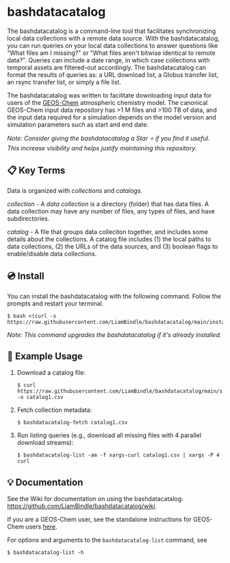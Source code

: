 # bashdatacatalog
The bashdatacatalog is a command-line tool that facilitates synchronizing local data collections with a remote data source. With the bashdatacatalog, you can run queries on your local data collections to answer questions like "What files am I missing?" or "What files aren't bitwise identical to remote data?". Queries can include a date range, in which case collections with temporal assets are filtered-out accordingly. The bashdatacatalog can format the results of queries as: a URL download list, a Globus transfer list, an rsync transfer list, or simply a file list.

The bashdatacatalog was written to facilitate downloading input data for users of the [GEOS-Chem](https://geos-chem.seas.harvard.edu/) atmospheric chemistry model. The canonical GEOS-Chem input data repository has >1 M files and >100 TB of data, and the input data required for a simulation depends on the model version and simulation parameters such as start and end date.

_Note: Consider giving the bashdatacatalog a Star :star: if you find it useful. This increase visibility and helps justify maintaining this repository._

## 📋 Key Terms

Data is organized with _collections_ and _catalogs_.

_collection_ - A *data collection* is a directory (folder) that has data files. A data collection may have any number of files, any types of files, and have subdirectories.

_catalog_ - A file that groups data colleciton together, and includes some details about the collections. A catalog file includes (1) the local paths to data collections, (2) the URLs of the data sources, and (3) boolean flags to enable/disable data collections.

## 💿 Install

You can install the bashdatacatalog with the following command. Follow the prompts and restart your terminal.

```console
$ bash <(curl -s https://raw.githubusercontent.com/LiamBindle/bashdatacatalog/main/install.sh)
```

_Note: This command upgrades the bashdatacatalog if it's already installed._


## 🎉 Example Usage

1. Download a catalog file:

    ```console
    $ curl https://raw.githubusercontent.com/LiamBindle/bashdatacatalog/main/sandbox/catalog1.csv -o catalog1.csv
    ```

2. Fetch collection metadata:
    ```console
    $ bashdatacatalog-fetch catalog1.csv
    ```

3. Run listing queries (e.g., download all missing files with 4 parallel download streams):
    ```console
    $ bashdatacatalog-list -am -f xargs-curl catalog1.csv | xargs -P 4 curl
    ```
## 💡 Documentation

See the Wiki for documentation on using the bashdatacatalog: https://github.com/LiamBindle/bashdatacatalog/wiki.

If you are a GEOS-Chem user, see the standalone instructions for GEOS-Chem users [here](https://github.com/LiamBindle/bashdatacatalog/wiki/Instructions-for-GEOS-Chem-Users).

For options and arguments to the `bashdatacatalog-list` command, see
```console
$ bashdatacatalog-list -h
```
